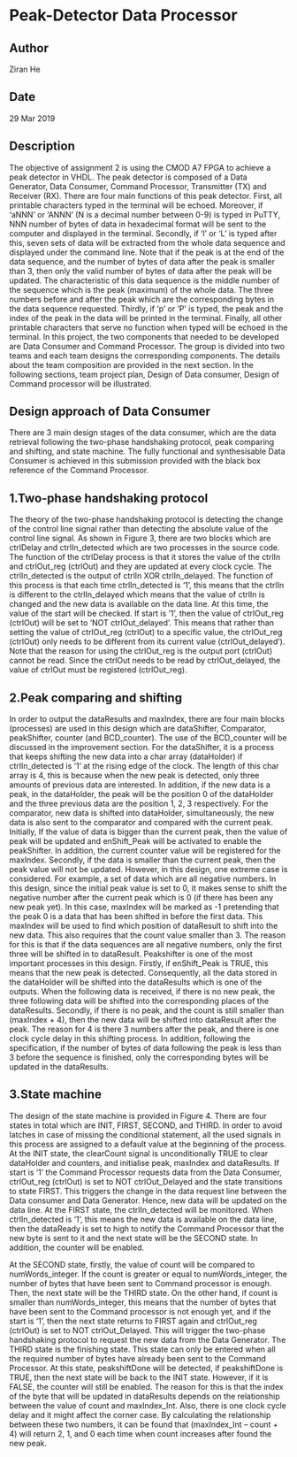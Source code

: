 Peak-Detector Data Processor
==========================

Author
------

Ziran He


Date
----

29 Mar 2019


Description
-----------

The objective of assignment 2 is using the CMOD A7 FPGA to achieve a peak detector in VHDL. The peak detector is composed of a Data Generator, Data Consumer, Command Processor, Transmitter (TX) and Receiver (RX). There are four main functions of this peak detector. First, all printable characters typed in the terminal will be echoed. Moreover, if ‘aNNN’ or ‘ANNN’ (N is a decimal number between 0-9) is typed in PuTTY, NNN number of bytes of data in hexadecimal format will be sent to the computer and displayed in the terminal. Secondly, if ‘l’ or ‘L’ is typed after this, seven sets of data will be extracted from the whole data sequence and displayed under the command line. Note that if the peak is at the end of the data sequence, and the number of bytes of data after the peak is smaller than 3, then only the valid number of bytes of data after the peak will be updated. The characteristic of this data sequence is the middle number of the sequence which is the peak (maximum) of the whole data. The three numbers before and after the peak which are the corresponding bytes in the data sequence requested. Thirdly, if ‘p’ or ‘P’ is typed, the peak and the index of the peak in the data will be printed in the terminal. Finally, all other printable characters that serve no function when typed will be echoed in the terminal.
In this project, the two components that needed to be developed are Data Consumer and Command Processor. The group is divided into two teams and each team designs the corresponding components. The details about the team composition are provided in the next section. In the following sections, team project plan, Design of Data consumer, Design of Command processor will be illustrated.

Design approach of Data Consumer
------

There are 3 main design stages of the data consumer, which are the data retrieval following the two-phase handshaking protocol, peak comparing and shifting, and state machine. The fully functional and synthesisable Data Consumer is achieved in this submission provided with the black box reference of the Command Processor.

1.Two-phase handshaking protocol
------
The theory of the two-phase handshaking protocol is detecting the change of the control line signal rather than detecting the absolute value of the control line signal. As shown in Figure 3, there are two blocks which are ctrlDelay and ctrlIn_detected which are two processes in the source code. The function of the ctrlDelay process is that it stores the value of the ctrlIn and ctrlOut_reg (ctrlOut) and they are updated at every clock cycle. The ctrlIn_detected is the output of ctrlIn XOR ctrlIn_delayed. The function of this process is that each time ctrlIn_detected is ‘1’, this means that the ctrlIn is different to the ctrlIn_delayed which means that the value of ctrlIn is changed and the new data is available on the data line. At this time, the value of the start will be checked. If start is ‘1’, then the value of ctrlOut_reg (ctrlOut) will be set to ‘NOT ctrlOut_delayed’. This means that rather than setting the value of ctrlOut_reg (ctrlOut) to a specific value, the ctrlOut_reg (ctrlOut) only needs to be different from its current value (ctrlOut_delayed’).
Note that the reason for using the ctrlOut_reg is the output port (ctrlOut) cannot be read. Since the ctrlOut needs to be read by ctrlOut_delayed, the value of ctrlOut must be registered (ctrlOut_reg).

2.Peak comparing and shifting
------
In order to output the dataResults and maxIndex, there are four main blocks (processes) are used in this design which are dataShifter, Comparator, peakShifter, counter (and BCD_counter). The use of the BCD_counter will be discussed in the improvement section.
For the dataShifter, it is a process that keeps shifting the new data into a char array (dataHolder) if ctrlIn_detected is ‘1’ at the rising edge of the clock. The length of this char array is 4, this is because when the new peak is detected, only three amounts of previous data are interested. In addition, if the new data is a peak, in the dataHolder, the peak will be the position 0 of the dataHolder and the three previous data are the position 1, 2, 3 respectively.
For the comparator, new data is shifted into dataHolder, simultaneously, the new data is also sent to the comparator and compared with the current peak. Initially, If the value of data is bigger than the current peak, then the value of peak will be updated and enShift_Peak will be activated to enable the peakShifter. In addition, the current counter value will be registered for the maxIndex. Secondly, if the data is smaller than the current peak, then the peak value will not be updated. However, in this design, one extreme case is considered. For example, a set of data which are all negative numbers. In this design, since the initial peak value is set to 0, it makes sense to shift the negative number after the current peak which is 0 (if there has been any new peak yet). In this case, maxIndex will be marked as -1 pretending that the peak 0 is a data that has been shifted in before the first data. This maxIndex will be used to find which position of dataResult to shift into the new data. This also requires that the count value smaller than 3. The reason for this is that if the data sequences are all negative numbers, only the first three will be shifted in to dataResult.
Peakshifter is one of the most important processes in this design. Firstly, if enShift_Peak is TRUE, this means that the new peak is detected. Consequently, all the data stored in the dataHolder will be shifted into the dataResults which is one of the outputs. When the following data is received, if there is no new peak, the three following data will be shifted into the corresponding places of the dataResults. Secondly, if there is no peak, and the count is still smaller than (maxIndex + 4), then the new data will be shifted into dataResult after the peak. The reason for 4 is there 3 numbers after the peak, and there is one clock cycle delay in this shifting process.
In addition, following the specification, if the number of bytes of data following the peak is less than 3 before the sequence is finished, only the corresponding bytes will be updated in the dataResults.

3.State machine
-------
The design of the state machine is provided in Figure 4. There are four states in total which are INIT, FIRST, SECOND, and THIRD. In order to avoid latches in case of missing the conditional statement, all the used signals in this process are assigned to a default value at the beginning of the process.
At the INIT state, the clearCount signal is unconditionally TRUE to clear dataHolder and counters, and initialise peak, maxIndex and dataResults. If start is ‘1’ the Command Processor requests data from the Data Consumer, ctrlOut_reg (ctrlOut) is set to NOT ctrlOut_Delayed and the state transitions to state FIRST. This triggers the change in the data request line between the Data consumer and Data Generator. Hence, new data will be updated on the data line.
At the FIRST state, the ctrlIn_detected will be monitored. When ctrlIn_detected is ‘1’, this means the new data is available on the data line, then the dataReady is set to high to notify the Command Processor that the new byte is sent to it and the next state will be the SECOND state. In addition, the counter will be enabled.

At the SECOND state, firstly, the value of count will be compared to numWords_integer. If the count is greater or equal to numWords_integer, the number of bytes that have been sent to Command processor is enough. Then, the next state will be the THIRD state. On the other hand, if count is smaller than numWords_integer, this means that the number of bytes that have been sent to the Command processor is not enough yet, and if the start is ‘1’, then the next state returns to FIRST again and ctrlOut_reg (ctrlOut) is set to NOT ctrlOut_Delayed. This will trigger the two-phase handshaking protocol to request the new data from the Data Generator.
The THIRD state is the finishing state. This state can only be entered when all the required number of bytes have already been sent to the Command Processor. At this state, peakshiftDone will be detected, if peakshiftDone is TRUE, then the next state will be back to the INIT state. However, if it is FALSE, the counter will still be enabled. The reason for this is that the index of the byte that will be updated in dataResults depends on the relationship between the value of count and maxIndex_Int. Also, there is one clock cycle delay and it might affect the corner case. By calculating the relationship between these two numbers, it can be found that (maxIndex_Int – count + 4) will return 2, 1, and 0 each time when count increases after found the new peak.







